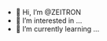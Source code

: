 - 👋 Hi, I’m @ZEITRON
- 👀 I’m interested in ...
- 🌱 I’m currently learning ...

<!---
ZEITRON/ZEITRON is a ✨ special ✨ repository because its `README.md` (this file) appears on your GitHub profile.
You can click the Preview link to take a look at your changes.
--->

